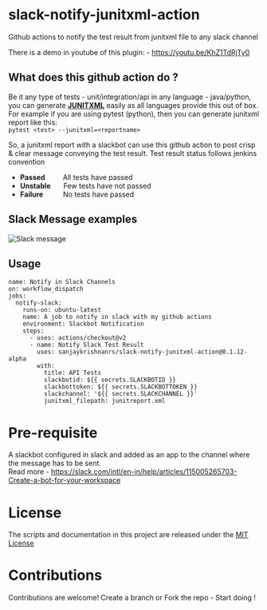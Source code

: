 # slack-notify-junitxml-action
Github actions to notify the test result from junitxml file to any slack channel

There is a demo in youtube of this plugin: - https://youtu.be/KhZ1TdRjTy0

## What does this github action do ?
Be it any type of tests - unit/integration/api in any language - java/python, you can generate **[JUNITXML](https://llg.cubic.org/docs/junit/)** easily as all languages provide this out of box. <br>
For example if you are using pytest (python), then you can generate junitxml report like this: <br>
```pytest <test> --junitxml=<reportname>```

So, a junitxml report with a slackbot can use this github action to post crisp & clear message conveying the test result.
Test result status follows jenkins convention
* **Passed** &emsp;&emsp; All tests have passed
* **Unstable** &emsp;&nbsp;&nbsp;Few tests have not passed
* **Failure** &emsp;&emsp;&nbsp;&nbsp;No tests have passed
  
## Slack Message examples
![Slack message](images/slack-message-examples.png)

  
## Usage


```
name: Notify in Slack Channels
on: workflow_dispatch
jobs:
  notify-slack:
    runs-on: ubuntu-latest
    name: A job to notify in slack with my github actions
    environment: Slackbot Notification
    steps:
      - uses: actions/checkout@v2
      - name: Notify Slack Test Result
        uses: sanjaykrishnanrs/slack-notify-junitxml-action@0.1.12-alpha
        with:
          title: API Tests
          slackbotid: ${{ secrets.SLACKBOTID }}
          slackbottoken: ${{ secrets.SLACKBOTTOKEN }}
          slackchannel: '${{ secrets.SLACKCHANNEL }}'
          junitxml_filepath: junitreport.xml
```

# Pre-requisite
A slackbot configured in slack and added as an app to the channel where the message has to be sent. <br>
Read more - https://slack.com/intl/en-in/help/articles/115005265703-Create-a-bot-for-your-workspace
# License

The scripts and documentation in this project are released under the [MIT License](LICENSE)

# Contributions

Contributions are welcome! Create a branch or Fork the repo - Start doing !
